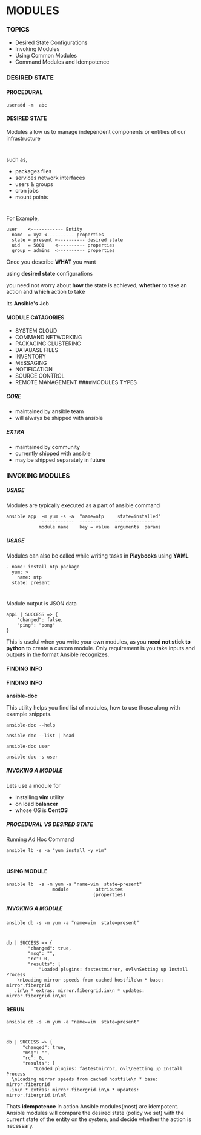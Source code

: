 # MODULES
### TOPICS
- Desired State Configurations
- Invoking Modules  
- Using Common Modules  
- Command Modules and Idempotence
### DESIRED STATE
#### PROCEDURAL
	useradd -m  abc
#### DESIRED STATE
Modules allow us to  manage independent components or entities of our infrastructure
#

such as,    

- packages files 
- services network interfaces 
- users & groups
- cron jobs 
- mount points
#

For Example,

	user    <------------ Entity
	  name  = xyz <---------- properties
	  state = present <---------- desired state
	  uid   = 5001    <---------- properties
	  group = admins  <---------- properties

Once you describe **WHAT** you want

  using **desired state** configurations

  you need not worry about **how** the state is achieved, 
**whether** to take an action and **which** action to take
  
Its **Ansible's** Job

#### MODULE CATAGORIES

- SYSTEM CLOUD 
- COMMAND NETWORKING 
- PACKAGING CLUSTERING 
- DATABASE FILES 
- INVENTORY 
- MESSAGING 
- NOTIFICATION 
- SOURCE CONTROL 
- REMOTE MANAGEMENT
####MODULES TYPES
##### CORE 
- maintained by ansible team 
- will always be shipped with ansible  
##### EXTRA
- maintained by community 
- currently shipped with ansible 
- may  be shipped separately in future

### INVOKING MODULES
##### USAGE
Modules are typically executed as a part of ansible command

	ansible app  -m yum -s -a  "name=ntp     state=installed"
	             ------------  --------     ---------------
	            module name    key = value  arguments  params
##### USAGE
Modules can also be called while writing tasks in **Playbooks** using **YAML**

	- name: install ntp package 
	  yum: >     
		name: ntp     
	  state: present
#
Module output is JSON data

	app1 | SUCCESS => {     
        "changed": false,     
        "ping": "pong" 
	}

This is useful when you write your own modules, as you **need not stick to python** to create a custom module. 
Only requirement is you take inputs and outputs in the format Ansible recognizes.

#### FINDING INFO

#### FINDING INFO 

**ansible-doc**

This utility helps you find list of modules, how to use those along with example snippets.

	ansible-doc --help
  
	ansible-doc --list | head
  
	ansible-doc user
  
	ansible-doc -s user

##### INVOKING A MODULE

Lets use a module for

- Installing **vim** utility 
- on load **balancer** 
- whose OS is **CentOS**

##### PROCEDURAL VS DESIRED STATE

Running Ad Hoc Command

	ansible lb -s -a "yum install -y vim"
#
#### USING MODULE
	ansible lb  -s -m yum -a "name=vim  state=present"
                     module          attributes
                                    (properties)

##### INVOKING A MODULE

	ansible db -s -m yum -a "name=vim  state=present"
#
 
	db | SUCCESS => { 
            "changed": true,
            "msg": "",
            "rc": 0,
            "results": [
                "Loaded plugins: fastestmirror, ovl\nSetting up Install Process
        \nLoading mirror speeds from cached hostfile\n * base: mirror.fibergrid
       .in\n * extras: mirror.fibergrid.in\n * updates: mirror.fibergrid.in\nR

#### RERUN 

 	ansible db -s -m yum -a "name=vim  state=present"

#

	db | SUCCESS => {
	      "changed": true,
	      "msg": "",
	      "rc": 0,
	      "results": [
	          "Loaded plugins: fastestmirror, ovl\nSetting up Install Process
	  \nLoading mirror speeds from cached hostfile\n * base: mirror.fibergrid 
	 .in\n * extras: mirror.fibergrid.in\n * updates: mirror.fibergrid.in\nR


Thats **idempotence** in action  Ansible modules(most)  are idempotent.  Ansible modules will compare the desired state (policy we set)  with the current state of the entity on the system, and decide whether the action is necessary.
